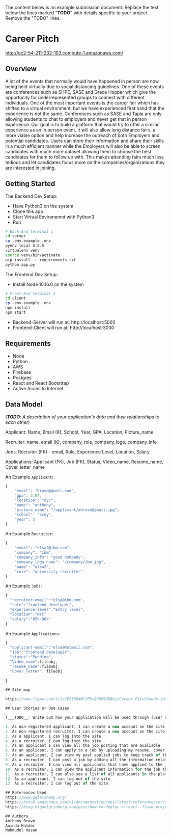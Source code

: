 The content below is an example submission document. Replace the text below the lines marked "__TODO__" with details specific to your project. Remove the "TODO" lines.


# Career Pitch
http://ec2-54-211-232-103.compute-1.amazonaws.com/

## Overview

A lot of the events that normally would have happened in person are now being held virtually due to social distancing guidelines. One of these events are conferences such as SHPE, SASE and Grace Hopper which give the opportunity for underrepresented groups to connect with different individuals. One of the most important events is the career fair which has shifted to a virtual environment, but we have experienced first hand that the experience is not the same. Conferences such as SASE and Tapia are only allowing students to chat to employers and never get that in person experience. Our goal is to build a platform that would try to offer a similar experience as an in person event. It will also allow long distance fairs, a more viable option and help increase the outreach of both Employers and potential candidates. Users can store their information and share their skills in a much efficient manner while the Employers will also be able to screen candidates with much more dataset allowing them to choose the best candidates for them to follow up with. This makes attending fairs much less tedious and let candidates focus more on the companies/organizations they are interested in joining.

## Getting Started

The Backend Dev Setup:
- Have Python3 on the system
- Clone this app
- Start Virtual Environemnt with Python3 
- Run
```bash
# Back-End terminal 1
cd server
cp .env.example .env
pyenv local 3.8.5
virtualenv venv
source venv/bin/activate
pip install -r requirements.txt
python app.py
```
The Frontend Dev Setup:
- Install Node 10.16.0 on the system
```bash
# Front-End terminal 2
cd client
cp .env.example .env
npm install
npm start
```
- Backend-Server will run at: http://localhost:5000
- Frontend-Client will run at: http://localhost:3000

## Requirements

- Node 
- Python
- AWS
- Firebase
- Postgres
- React and React Bootstrap
- Active Acces to Internet


## Data Model

(___TODO__: A description of your application's data and their relationships to each other_)

Applicant:
Name,
Email (K),
School,
Year,
GPA,
Location,
Picture_name

Recruiter:
name,
email (K),
company,
role,
company_logo,
company_info


Jobs:
Recruiter (FK) - email,	
Role,
Experience Level,
Location,
Salary


Applications:
Applicant (FK),
Job (FK),
Status,
Video_name,
Resume_name,
Cover_letter_name


An Example `Applicant`:

```javascript
{
    "email": "bravo@gmail.com",
    "gpa": 3.84,
    "location": "nyc",
    "name": "anthony",
    "picture_name": "/applicant/abravo@gmail.jpg",
    "school": "ccny",
    "year": 5
}
```


An Example `Recruiter`:

```javascript
{
    "email": "elsa2@ibm.com",
    "company": "ibm",
    "company_info": "good company",
    "company_logo_name": "/company/ibm.jpg",
    "name": "elsa2",
    "role": "university recruiter"
}
```

An Example `Jobs`:

```javascript
{
  "recruiter-email":"elsa@ibm.com",
  "role":"frontend developer",
  "experience-level":"Entry level",
  "location":"NYC"
  "salary":"85k-90k"
}

```
An Example `Applications`:

```javascript
{
  "applicant-email":"elsa@hotmail.com",
  "job":"frontend developer",
  "status":"Pending",
  "Video_name":fileobj,
  "resume_name":fileobj,
  "Cover_letter": fileobj
  
}

## Site map

https://www.figma.com/file/ESf6D4WlJP5rQdGF9OD8Gz/Career-Pitch?node-id=0%3A1

## User Stories or Use Cases

(___TODO__: Write out how your application will be used through [user stories](http://en.wikipedia.org/wiki/User_story#Format)_)

1. As non-registered applicant, I can create a new account on the site.
2. As non-registered recruiter, I can create a new account on the site.
3. As a applicant, I can log into the site.
4. As a recruiter, I can log into the site.
5. As an applicant I can view all the job posting that are avaliable
6. As an applicant, I can apply to a job by uploading my resume, cover letter and vide pitch for that specific job.
7. As an applicant, I can view my past applied jobs to keep track of their history.
8. As a recruiter, I can post a job by adding all the information related to that job. 
9. As a recruiter, I can view all applicants that have applied to the jobs I have posted. 
10. As a recruiter, I can view the applicant information for the job they have applied for. (Resume, cover letter & video).
11. As a recruiter, I can also see a list of all applicants in the platform. 
12. As an applicant, I can log out of the site.
13. As a recruiter, I can log out of the site.

## References Used
https://www.sqlalchemy.org/
https://boto3.amazonaws.com/v1/documentation/api/latest/reference/services/s3.html
https://blog.miguelgrinberg.com/post/how-to-deploy-a-react--flask-project

## Authors
Anthony Bravo
Aninda Halder
Mahmudul Hasan


